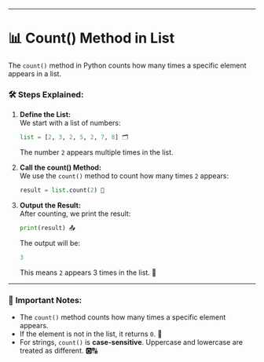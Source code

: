 

---

# 📊 **Count() Method in List**

The `count()` method in Python counts how many times a specific element appears in a list.

### 🛠️ **Steps Explained:**

1. **Define the List:**  
   We start with a list of numbers:  
   ```python
   list = [2, 3, 2, 5, 2, 7, 8] 🗂️
   ```
   The number `2` appears multiple times in the list.

2. **Call the count() Method:**  
   We use the `count()` method to count how many times `2` appears:  
   ```python
   result = list.count(2) 🔢
   ```

3. **Output the Result:**  
   After counting, we print the result:  
   ```python
   print(result) 📤
   ```
   The output will be:  
   ```python
   3
   ```
   This means `2` appears 3 times in the list. 🎉

---

### 📌 **Important Notes:**

- The `count()` method counts how many times a specific element appears.  
- If the element is not in the list, it returns `0`. 🚫  
- For strings, `count()` is **case-sensitive**. Uppercase and lowercase are treated as different. 🅾️🔠
